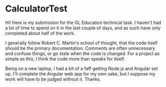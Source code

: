 # CalculatorTest

Hi! Here is my submission for the GL Education technical task. I haven't had a lot of time to spend on it in the last couple of days, and as such have only completed about half of the work.

I generally follow Robert C. Martin's school of thought, that the code itself should be the primary documentation. Comments are often unnecessary and confuse things, or go stale when the code is changed. For a project as simple as this, I think the code more than speaks for itself. 

Being on a new laptop, I had a bit of a faff getting Node.js and Angular set up. I'll complete the Angular web app for my own sake, but I suppose my work will have to be judged without it. Thanks.
